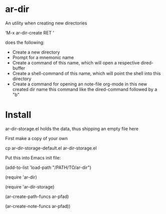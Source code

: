 # ar-dir

An utility when creating new directories

‘M-x ar-dir-create RET ’

does the following:

- Create a new directory
- Prompt for a mnemonic name
- Create a command of this name, which will open a respective dired-buffer
- Create a shell-command of this name, which will point the shell into this directory
- Create a command for opening an note-file org-mode in this new created dir
  name this command like the dired-command followed by a "b"

# Install

ar-dir-storage.el holds the data, thus shipping an empty file here

First make a copy of your own

cp ar-dir-storage-default.el ar-dir-storage.el

Put this into Emacs init file:

(add-to-list 'load-path "/PATH/TO/ar-dir")

(require 'ar-dir)

(require 'ar-dir-storage)

(ar-create-path-funcs ar-pfad)

(ar-create-note-funcs ar-pfad))

